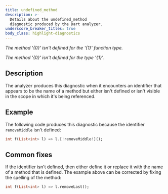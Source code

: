 ```yaml
---
title: undefined_method
description: >-
  Details about the undefined_method
  diagnostic produced by the Dart analyzer.
underscore_breaker_titles: true
body_class: highlight-diagnostics
---
```


_The method '{0}' isn't defined for the '{1}' function type._

_The method '{0}' isn't defined for the type '{1}'._

## Description

The analyzer produces this diagnostic when it encounters an identifier that
appears to be the name of a method but either isn't defined or isn't
visible in the scope in which it's being referenced.

## Example

The following code produces this diagnostic because the identifier
`removeMiddle` isn't defined:

```dart
int f(List<int> l) => l.[!removeMiddle!]();
```

## Common fixes

If the identifier isn't defined, then either define it or replace it with
the name of a method that is defined. The example above can be corrected by
fixing the spelling of the method:

```dart
int f(List<int> l) => l.removeLast();
```

